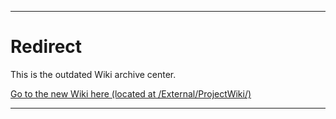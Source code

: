 
***

# Redirect

This is the outdated Wiki archive center.

[Go to the new Wiki here (located at /External/ProjectWiki/)](/External/ProjectWiki/)

***
